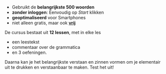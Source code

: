 - Gebruikt de **belangrijkste 500 woorden**
- **zonder inloggen**: Eenvoudig op *Start* klikken
- **geoptimaliseerd** voor Smartphones
- niet alleen gratis, maar ook **[vrij](https://github.com/Esperanto/kurso-zagreba-metodo)**

De cursus bestaat uit **12 lessen**, met in elke les

- een leestekst
- commentaar over de grammatica
- en 3 oefeningen.

Daarna kan je het belangrijkste verstaan en zinnen vormen om je elementair uit te drukken en verstaanbaar te maken. Test het uit!
